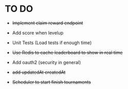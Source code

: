 # TO DO

* ~~Implement claim reward endpoint~~


* Add score when levelup


* Unit Tests (Load tests if enough time)


* ~~Use Redis to cache leaderboard to show in real time~~


* Add oauth2 (security in general)


* ~~add updatedAt createdAt~~


* ~~Scheduler to start finish tournaments~~

